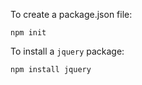 To create a package.json file:
```
npm init
```
To install a ```jquery``` package:
```
npm install jquery
```
